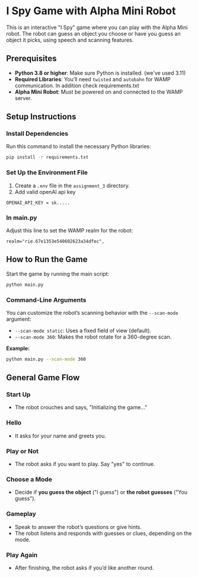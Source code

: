 # I Spy Game with Alpha Mini Robot

This is an interactive "I Spy" game where you can play with the Alpha Mini robot. The robot can guess an object you choose or have you guess an object it picks, using speech and scanning features.

## Prerequisites
- **Python 3.8 or higher**: Make sure Python is installed. (we've used 3.11)
- **Required Libraries**: You’ll need `twisted` and `autobahn` for WAMP communication. In addition check requirements.txt
- **Alpha Mini Robot**: Must be powered on and connected to the WAMP server.


## Setup Instructions

### Install Dependencies
Run this command to install the necessary Python libraries:
```bash
pip install -r requirements.txt
```

### Set Up the Environment File
1. Create a `.env` file in the `assignment_3` directory.
2. Add valid openAI api key
```env
OPENAI_API_KEY = sk.....
```


### In main.py
Adjust this line to set the WAMP realm for the robot:
```main
realm="rie.67e1353e540602623a34dfec",
```

## How to Run the Game
Start the game by running the main script:
```bash
python main.py
```

### Command-Line Arguments
You can customize the robot’s scanning behavior with the `--scan-mode` argument:
- `--scan-mode static`: Uses a fixed field of view (default).
- `--scan-mode 360`: Makes the robot rotate for a 360-degree scan.

**Example:**
```bash
python main.py --scan-mode 360
```

## General Game Flow
### Start Up
- The robot crouches and says, "Initializing the game..."

### Hello
- It asks for your name and greets you.

### Play or Not
- The robot asks if you want to play. Say "yes" to continue.

### Choose a Mode
- Decide if **you guess the object** ("I guess") or **the robot guesses** ("You guess").

### Gameplay
- Speak to answer the robot’s questions or give hints.
- The robot listens and responds with guesses or clues, depending on the mode.

### Play Again
- After finishing, the robot asks if you’d like another round.

